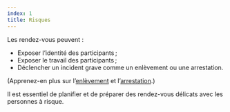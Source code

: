 ```yaml
---
index: 1
title: Risques
---
```

Les rendez-vous peuvent :

*   Exposer l’identité des participants ;
*   Exposer le travail des participants ;
*   Déclencher un incident grave comme un enlèvement ou une arrestation.

(Apprenez-en plus sur l’[enlèvement](umbrella://incident-response/kidnapping/beginner) et l’[arrestation](umbrella://incident-response/arrests).) 

Il est essentiel de planifier et de préparer des rendez-vous délicats avec les personnes à risque.